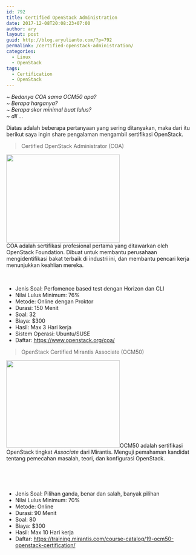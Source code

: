 ```yaml
---
id: 792
title: Certified OpenStack Administration
date: 2017-12-08T20:08:23+07:00
author: ary
layout: post
guid: http://blog.aryulianto.com/?p=792
permalink: /certified-openstack-administration/
categories:
  - Linux
  - OpenStack
tags:
  - Certification
  - OpenStack
---
```

_~ Bedanya COA sama OCM50 apa?  
~ Berapa harganya?  
~ Berapa skor minimal buat lulus?  
~ dll &#8230;_

Diatas adalah beberapa pertanyaan yang sering ditanyakan, maka dari itu berikut saya ingin share pengalaman mengambil sertifikasi OpenStack.

> Certified OpenStack Administrator (COA)

[<img class="alignleft wp-image-793 size-medium" src="http://blog.aryulianto.com/wp-content/uploads/2017/12/COA_Certificate_Ary-300x232.png" alt="" width="300" height="232" srcset="https://blog.aryulianto.com/wp-content/uploads/2017/12/COA_Certificate_Ary-300x232.png 300w, https://blog.aryulianto.com/wp-content/uploads/2017/12/COA_Certificate_Ary-768x593.png 768w, https://blog.aryulianto.com/wp-content/uploads/2017/12/COA_Certificate_Ary.png 990w" sizes="(max-width: 300px) 100vw, 300px" />](http://blog.aryulianto.com/wp-content/uploads/2017/12/COA_Certificate_Ary.png)  
COA adalah sertifikasi profesional pertama yang ditawarkan oleh OpenStack Foundation. Dibuat untuk membantu perusahaan mengidentifikasi bakat terbaik di industri ini, dan membantu pencari kerja menunjukkan keahlian mereka.

&nbsp;

  * Jenis Soal: Perfomence based test dengan Horizon dan CLI
  * Nilai Lulus Minimum: 76%
  * Metode: Online dengan Proktor
  * Durasi: 150 Menit
  * Soal: 32
  * Biaya: $300
  * Hasil: Max 3 Hari kerja
  * Sistem Operasi: Ubuntu/SUSE
  * Daftar: <https://www.openstack.org/coa/>

> OpenStack Certified Mirantis Associate (OCM50)

[<img class="alignleft wp-image-794 size-medium" src="http://blog.aryulianto.com/wp-content/uploads/2017/12/OCM50_Certificate_Ary-300x230.png" alt="" width="300" height="230" srcset="https://blog.aryulianto.com/wp-content/uploads/2017/12/OCM50_Certificate_Ary-300x230.png 300w, https://blog.aryulianto.com/wp-content/uploads/2017/12/OCM50_Certificate_Ary-768x588.png 768w, https://blog.aryulianto.com/wp-content/uploads/2017/12/OCM50_Certificate_Ary.png 881w" sizes="(max-width: 300px) 100vw, 300px" />](http://blog.aryulianto.com/wp-content/uploads/2017/12/OCM50_Certificate_Ary.png)OCM50 adalah sertifikasi OpenStack tingkat _Associate_ dari Mirantis. Menguji pemahaman kandidat tentang pemecahan masalah, teori, dan konfigurasi OpenStack.

&nbsp;

&nbsp;

  * Jenis Soal: Pilihan ganda, benar dan salah, banyak pilihan
  * Nilai Lulus Minimum: 70%
  * Metode: Online
  * Durasi: 90 Menit
  * Soal: 80
  * Biaya: $300
  * Hasil: Max 10 Hari kerja
  * Daftar: <https://training.mirantis.com/course-catalog/19-ocm50-openstack-certification/>